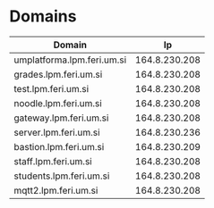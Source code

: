# Domains

| Domain                     |            Ip |
| -------------------------- | ------------- |
| umplatforma.lpm.feri.um.si | 164.8.230.208 |
| grades.lpm.feri.um.si      | 164.8.230.208 |
| test.lpm.feri.um.si        | 164.8.230.208 |
| noodle.lpm.feri.um.si      | 164.8.230.208 |
| gateway.lpm.feri.um.si     | 164.8.230.208 |
| server.lpm.feri.um.si      | 164.8.230.236 |
| bastion.lpm.feri.um.si     | 164.8.230.209 |
| staff.lpm.feri.um.si       | 164.8.230.208 |
| students.lpm.feri.um.si    | 164.8.230.208 |
| mqtt2.lpm.feri.um.si       | 164.8.230.208 |
